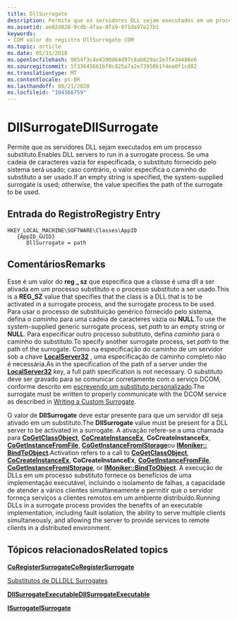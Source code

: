 ```yaml
---
title: DllSurrogate
description: Permite que os servidores DLL sejam executados em um processo substituto. Se uma cadeia de caracteres vazia for especificada, o substituto fornecido pelo sistema será usado; caso contrário, o valor especifica o caminho do substituto a ser usado.
ms.assetid: ae02d828-9cdb-4faa-8fa9-971da97e27b1
keywords:
- COM valor do registro DllSurrogate COM
ms.topic: article
ms.date: 05/31/2018
ms.openlocfilehash: 9854f3c4e4390d64d97c8ab829ac2e7fe34488e6
ms.sourcegitcommit: 5f33645661bf8c825a7a2e73950b1f4ea0f1cd82
ms.translationtype: MT
ms.contentlocale: pt-BR
ms.lasthandoff: 08/21/2020
ms.locfileid: "104366759"
---
```

# <a name="dllsurrogate"></a><span data-ttu-id="3c234-105">DllSurrogate</span><span class="sxs-lookup"><span data-stu-id="3c234-105">DllSurrogate</span></span>

<span data-ttu-id="3c234-106">Permite que os servidores DLL sejam executados em um processo substituto.</span><span class="sxs-lookup"><span data-stu-id="3c234-106">Enables DLL servers to run in a surrogate process.</span></span> <span data-ttu-id="3c234-107">Se uma cadeia de caracteres vazia for especificada, o substituto fornecido pelo sistema será usado; caso contrário, o valor especifica o caminho do substituto a ser usado.</span><span class="sxs-lookup"><span data-stu-id="3c234-107">If an empty string is specified, the system-supplied surrogate is used; otherwise, the value specifies the path of the surrogate to be used.</span></span>

## <a name="registry-entry"></a><span data-ttu-id="3c234-108">Entrada do Registro</span><span class="sxs-lookup"><span data-stu-id="3c234-108">Registry Entry</span></span>

```
HKEY_LOCAL_MACHINE\SOFTWARE\Classes\AppID
   {AppID_GUID}
      DllSurrogate = path
```

## <a name="remarks"></a><span data-ttu-id="3c234-109">Comentários</span><span class="sxs-lookup"><span data-stu-id="3c234-109">Remarks</span></span>

<span data-ttu-id="3c234-110">Esse é um valor do **reg \_ sz** que especifica que a classe é uma dll a ser ativada em um processo substituto e o processo substituto a ser usado.</span><span class="sxs-lookup"><span data-stu-id="3c234-110">This is a **REG\_SZ** value that specifies that the class is a DLL that is to be activated in a surrogate process, and the surrogate process to be used.</span></span> <span data-ttu-id="3c234-111">Para usar o processo de substituição genérico fornecido pelo sistema, defina o *caminho* para uma cadeia de caracteres vazia ou **NULL**.</span><span class="sxs-lookup"><span data-stu-id="3c234-111">To use the system-supplied generic surrogate process, set *path* to an empty string or **NULL**.</span></span> <span data-ttu-id="3c234-112">Para especificar outro processo substituto, defina *caminho* para o caminho do substituto.</span><span class="sxs-lookup"><span data-stu-id="3c234-112">To specify another surrogate process, set *path* to the path of the surrogate.</span></span> <span data-ttu-id="3c234-113">Como na especificação do caminho de um servidor sob a chave [**LocalServer32**](localserver32.md) , uma especificação de caminho completo não é necessária.</span><span class="sxs-lookup"><span data-stu-id="3c234-113">As in the specification of the path of a server under the [**LocalServer32**](localserver32.md) key, a full path specification is not necessary.</span></span> <span data-ttu-id="3c234-114">O substituto deve ser gravado para se comunicar corretamente com o serviço DCOM, conforme descrito em [escrevendo um substituto personalizado](writing-a-custom-surrogate.md).</span><span class="sxs-lookup"><span data-stu-id="3c234-114">The surrogate must be written to properly communicate with the DCOM service as described in [Writing a Custom Surrogate](writing-a-custom-surrogate.md).</span></span>

<span data-ttu-id="3c234-115">O valor de **DllSurrogate** deve estar presente para que um servidor dll seja ativado em um substituto.</span><span class="sxs-lookup"><span data-stu-id="3c234-115">The **DllSurrogate** value must be present for a DLL server to be activated in a surrogate.</span></span> <span data-ttu-id="3c234-116">A ativação refere-se a uma chamada para [**CoGetClassObject**](/windows/desktop/api/combaseapi/nf-combaseapi-cogetclassobject), [**CoCreateInstanceEx**](/windows/desktop/api/combaseapi/nf-combaseapi-cocreateinstanceex), **CoCreateInstanceEx**, [**CoGetInstanceFromFile**](/windows/desktop/api/Objbase/nf-objbase-cogetinstancefromfile), [**CoGetInstanceFromIStorage**](/windows/desktop/api/Objbase/nf-objbase-cogetinstancefromistorage)ou [**IMoniker:: BindToObject**](/windows/desktop/api/ObjIdl/nf-objidl-imoniker-bindtoobject).</span><span class="sxs-lookup"><span data-stu-id="3c234-116">Activation refers to a call to [**CoGetClassObject**](/windows/desktop/api/combaseapi/nf-combaseapi-cogetclassobject), [**CoCreateInstanceEx**](/windows/desktop/api/combaseapi/nf-combaseapi-cocreateinstanceex), **CoCreateInstanceEx**, [**CoGetInstanceFromFile**](/windows/desktop/api/Objbase/nf-objbase-cogetinstancefromfile), [**CoGetInstanceFromIStorage**](/windows/desktop/api/Objbase/nf-objbase-cogetinstancefromistorage), or [**IMoniker::BindToObject**](/windows/desktop/api/ObjIdl/nf-objidl-imoniker-bindtoobject).</span></span> <span data-ttu-id="3c234-117">A execução de DLLs em um processo substituto fornece os benefícios de uma implementação executável, incluindo o isolamento de falhas, a capacidade de atender a vários clientes simultaneamente e permitir que o servidor forneça serviços a clientes remotos em um ambiente distribuído.</span><span class="sxs-lookup"><span data-stu-id="3c234-117">Running DLLs in a surrogate process provides the benefits of an executable implementation, including fault isolation, the ability to serve multiple clients simultaneously, and allowing the server to provide services to remote clients in a distributed environment.</span></span>

## <a name="related-topics"></a><span data-ttu-id="3c234-118">Tópicos relacionados</span><span class="sxs-lookup"><span data-stu-id="3c234-118">Related topics</span></span>

<dl> <dt>

[<span data-ttu-id="3c234-119">**CoRegisterSurrogate**</span><span class="sxs-lookup"><span data-stu-id="3c234-119">**CoRegisterSurrogate**</span></span>](/windows/desktop/api/combaseapi/nf-combaseapi-coregistersurrogate)
</dt> <dt>

[<span data-ttu-id="3c234-120">Substitutos de DLL</span><span class="sxs-lookup"><span data-stu-id="3c234-120">DLL Surrogates</span></span>](dll-surrogates.md)
</dt> <dt>

[<span data-ttu-id="3c234-121">**DllSurrogateExecutable**</span><span class="sxs-lookup"><span data-stu-id="3c234-121">**DllSurrogateExecutable**</span></span>](dllsurrogateexecutable.md)
</dt> <dt>

[<span data-ttu-id="3c234-122">**ISurrogate**</span><span class="sxs-lookup"><span data-stu-id="3c234-122">**ISurrogate**</span></span>](/windows/win32/api/objidlbase/nn-objidlbase-isurrogate)
</dt> </dl>

 

 